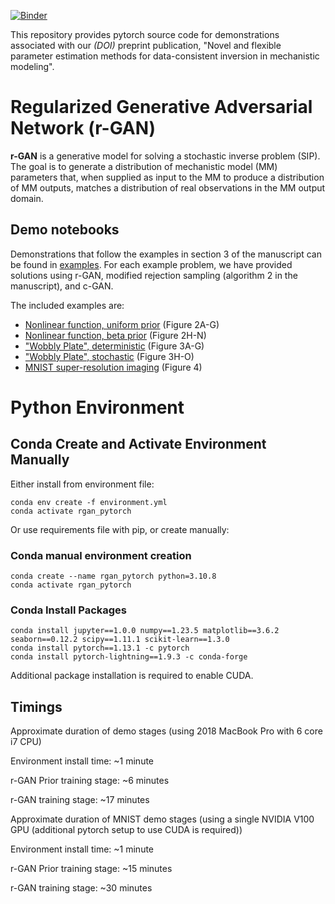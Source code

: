 [![Binder](https://mybinder.org/badge_logo.svg)](https://mybinder.org/v2/gh/ibm/rgan-demo-pytorch/main?labpath=examples/nonlinear/uniform_prior.ipynb)

This repository provides pytorch source code for demonstrations associated with our _(DOI)_ preprint publication, "Novel and flexible parameter estimation methods for data-consistent inversion in mechanistic modeling".

<!-- Paper: [Arxiv Link](https://arxiv.org/) -->

# Regularized Generative Adversarial Network (r-GAN)

**r-GAN** is a generative model for solving a stochastic inverse problem (SIP). The goal is to generate a distribution of mechanistic model (MM) parameters that, when supplied as input to the MM to produce a distribution of MM outputs, matches a distribution of real observations in the MM output domain. 

## Demo notebooks

Demonstrations that follow the examples in section 3 of the manuscript can be found in [examples](examples). For each example problem, we have provided solutions using r-GAN, modified rejection sampling (algorithm 2 in the manuscript), and c-GAN.

The included examples are:

* [Nonlinear function, uniform prior](examples/nonlinear/uniform_prior.ipynb) (Figure 2A-G)
* [Nonlinear function, beta prior](examples/nonlinear/beta_prior.ipynb) (Figure 2H-N)
* ["Wobbly Plate", deterministic](examples/wobbly_plate/deterministic.ipynb) (Figure 3A-G)
* ["Wobbly Plate", stochastic](examples/wobbly_plate/stochastic.ipynb) (Figure 3H-O)
* [MNIST super-resolution imaging](examples/MNIST/rgan_mnist_demo_full.ipynb) (Figure 4)


# Python Environment 

## Conda Create and Activate Environment Manually

Either install from environment file:
```
conda env create -f environment.yml
conda activate rgan_pytorch
```

Or use requirements file with pip, or create manually:


### Conda manual environment creation


```
conda create --name rgan_pytorch python=3.10.8
conda activate rgan_pytorch
```

### Conda Install Packages
```
conda install jupyter==1.0.0 numpy==1.23.5 matplotlib==3.6.2 seaborn==0.12.2 scipy==1.11.1 scikit-learn==1.3.0
conda install pytorch==1.13.1 -c pytorch
conda install pytorch-lightning==1.9.3 -c conda-forge 
```

Additional package installation is required to enable CUDA.

## Timings

Approximate duration of demo stages (using 2018 MacBook Pro with 6 core i7 CPU)

Environment install time: ~1 minute

r-GAN Prior training stage: ~6 minutes

r-GAN training stage: ~17 minutes

Approximate duration of MNIST demo stages (using a single NVIDIA V100 GPU (additional pytorch setup to use CUDA is required))

Environment install time: ~1 minute

r-GAN Prior training stage: ~15 minutes

r-GAN training stage: ~30 minutes
